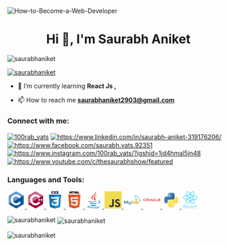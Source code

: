 ![How-to-Become-a-Web-Developer](https://user-images.githubusercontent.com/78247158/164883022-4289aec2-c0b7-4a3b-92cc-85734ea7fb62.jpg)

<h1 align="center">Hi 👋, I'm Saurabh Aniket</h1>


<p align="left"> <img src="https://komarev.com/ghpvc/?username=saurabhaniket&label=Profile%20views&color=0e75b6&style=flat" alt="saurabhaniket" /> </p>

<p align="left"> <a href="https://github.com/ryo-ma/github-profile-trophy"><img src="https://github-profile-trophy.vercel.app/?username=saurabhaniket" alt="saurabhaniket" /></a> </p>

- 🌱 I’m currently learning **React Js ,**

- 📫 How to reach me **saurabhaniket2903@gmail.com**

<h3 align="left">Connect with me:</h3>
<p align="left">
<a href="https://twitter.com/100rab_vats" target="blank"><img align="center" src="https://raw.githubusercontent.com/rahuldkjain/github-profile-readme-generator/master/src/images/icons/Social/twitter.svg" alt="100rab_vats" height="30" width="40" /></a>
<a href="https://linkedin.com/in/https://www.linkedin.com/in/saurabh-aniket-319176206/" target="blank"><img align="center" src="https://raw.githubusercontent.com/rahuldkjain/github-profile-readme-generator/master/src/images/icons/Social/linked-in-alt.svg" alt="https://www.linkedin.com/in/saurabh-aniket-319176206/" height="30" width="40" /></a>
<a href="https://fb.com/https://www.facebook.com/saurabh.vats.92351" target="blank"><img align="center" src="https://raw.githubusercontent.com/rahuldkjain/github-profile-readme-generator/master/src/images/icons/Social/facebook.svg" alt="https://www.facebook.com/saurabh.vats.92351" height="30" width="40" /></a>
<a href="https://instagram.com/https://www.instagram.com/100rab_vats/?igshid=1jd4hmal5jn48" target="blank"><img align="center" src="https://raw.githubusercontent.com/rahuldkjain/github-profile-readme-generator/master/src/images/icons/Social/instagram.svg" alt="https://www.instagram.com/100rab_vats/?igshid=1jd4hmal5jn48" height="30" width="40" /></a>
<a href="https://www.youtube.com/c/https://www.youtube.com/c/thesaurabhshow/featured" target="blank"><img align="center" src="https://raw.githubusercontent.com/rahuldkjain/github-profile-readme-generator/master/src/images/icons/Social/youtube.svg" alt="https://www.youtube.com/c/thesaurabhshow/featured" height="30" width="40" /></a>
</p>

<h3 align="left">Languages and Tools:</h3>
<p align="left"> <a href="https://www.cprogramming.com/" target="_blank" rel="noreferrer"> <img src="https://raw.githubusercontent.com/devicons/devicon/master/icons/c/c-original.svg" alt="c" width="40" height="40"/> </a> <a href="https://www.w3schools.com/cpp/" target="_blank" rel="noreferrer"> <img src="https://raw.githubusercontent.com/devicons/devicon/master/icons/cplusplus/cplusplus-original.svg" alt="cplusplus" width="40" height="40"/> </a> <a href="https://www.w3schools.com/css/" target="_blank" rel="noreferrer"> <img src="https://raw.githubusercontent.com/devicons/devicon/master/icons/css3/css3-original-wordmark.svg" alt="css3" width="40" height="40"/> </a> <a href="https://www.w3.org/html/" target="_blank" rel="noreferrer"> <img src="https://raw.githubusercontent.com/devicons/devicon/master/icons/html5/html5-original-wordmark.svg" alt="html5" width="40" height="40"/> </a> <a href="https://www.java.com" target="_blank" rel="noreferrer"> <img src="https://raw.githubusercontent.com/devicons/devicon/master/icons/java/java-original.svg" alt="java" width="40" height="40"/> </a> <a href="https://developer.mozilla.org/en-US/docs/Web/JavaScript" target="_blank" rel="noreferrer"> <img src="https://raw.githubusercontent.com/devicons/devicon/master/icons/javascript/javascript-original.svg" alt="javascript" width="40" height="40"/> </a> <a href="https://www.mysql.com/" target="_blank" rel="noreferrer"> <img src="https://raw.githubusercontent.com/devicons/devicon/master/icons/mysql/mysql-original-wordmark.svg" alt="mysql" width="40" height="40"/> </a> <a href="https://www.oracle.com/" target="_blank" rel="noreferrer"> <img src="https://raw.githubusercontent.com/devicons/devicon/master/icons/oracle/oracle-original.svg" alt="oracle" width="40" height="40"/> </a> <a href="https://www.python.org" target="_blank" rel="noreferrer"> <img src="https://raw.githubusercontent.com/devicons/devicon/master/icons/python/python-original.svg" alt="python" width="40" height="40"/> </a> <a href="https://reactjs.org/" target="_blank" rel="noreferrer"> <img src="https://raw.githubusercontent.com/devicons/devicon/master/icons/react/react-original-wordmark.svg" alt="react" width="40" height="40"/> </a> </p>

<p><img align="left" src="https://github-readme-stats.vercel.app/api/top-langs?username=saurabhaniket&show_icons=true&locale=en&layout=compact" alt="saurabhaniket" /></p>

<p>&nbsp;<img align="center" src="https://github-readme-stats.vercel.app/api?username=saurabhaniket&show_icons=true&locale=en" alt="saurabhaniket" /></p>

<p><img align="center" src="https://github-readme-streak-stats.herokuapp.com/?user=saurabhaniket&" alt="saurabhaniket" /></p>




